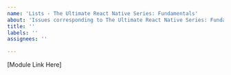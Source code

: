 ```yaml
---
name: 'Lists - The Ultimate React Native Series: Fundamentals'
about: 'Issues corresponding to The Ultimate React Native Series: Fundamentals courses'
title: ''
labels: ''
assignees: ''

---
```


[Module Link Here]
